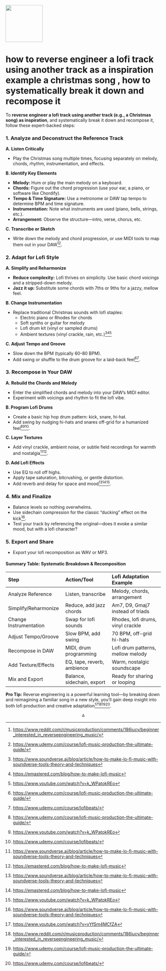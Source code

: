 <img src="https://r2cdn.perplexity.ai/pplx-full-logo-primary-dark%402x.png" class="logo" width="120"/>

# how to reverse engineer a lofi track using another track as a inspiration example a christmas song , how to systematically break it down and recompose it

To **reverse engineer a lofi track using another track (e.g., a Christmas song) as inspiration**, and systematically break it down and recompose it, follow these expert-backed steps:

### 1. Analyze and Deconstruct the Reference Track

**A. Listen Critically**

- Play the Christmas song multiple times, focusing separately on melody, chords, rhythm, instrumentation, and effects.

**B. Identify Key Elements**

- **Melody:** Hum or play the main melody on a keyboard.
- **Chords:** Figure out the chord progression (use your ear, a piano, or software like Chordify).
- **Tempo \& Time Signature:** Use a metronome or DAW tap tempo to determine BPM and time signature.
- **Instrumentation:** Note what instruments are used (piano, bells, strings, etc.).
- **Arrangement:** Observe the structure—intro, verse, chorus, etc.

**C. Transcribe or Sketch**

- Write down the melody and chord progression, or use MIDI tools to map them out in your DAW[^4][^6].


### 2. Adapt for Lofi Style

**A. Simplify and Reharmonize**

- **Reduce complexity:** Lofi thrives on simplicity. Use basic chord voicings and a stripped-down melody.
- **Jazz it up:** Substitute some chords with 7ths or 9ths for a jazzy, mellow feel.

**B. Change Instrumentation**

- Replace traditional Christmas sounds with lofi staples:
    - Electric piano or Rhodes for chords
    - Soft synths or guitar for melody
    - Lofi drum kit (vinyl or sampled drums)
    - Ambient textures (vinyl crackle, rain, etc.)[^2][^3][^7]

**C. Adjust Tempo and Groove**

- Slow down the BPM (typically 60–80 BPM).
- Add swing or shuffle to the drum groove for a laid-back feel[^6][^8].


### 3. Recompose in Your DAW

**A. Rebuild the Chords and Melody**

- Enter the simplified chords and melody into your DAW’s MIDI editor.
- Experiment with voicings and rhythm to fit the lofi vibe.

**B. Program Lofi Drums**

- Create a basic hip hop drum pattern: kick, snare, hi-hat.
- Add swing by nudging hi-hats and snares off-grid for a humanized feel[^6][^7][^8].

**C. Layer Textures**

- Add vinyl crackle, ambient noise, or subtle field recordings for warmth and nostalgia[^2][^3].

**D. Add Lofi Effects**

- Use EQ to roll off highs.
- Apply tape saturation, bitcrushing, or gentle distortion.
- Add reverb and delay for space and mood[^2][^3][^7].


### 4. Mix and Finalize

- Balance levels so nothing overwhelms.
- Use sidechain compression for the classic “ducking” effect on the kick[^2].
- Test your track by referencing the original—does it evoke a similar mood, but with a lofi character?


### 5. Export and Share

- Export your lofi recomposition as WAV or MP3.


#### **Summary Table: Systematic Breakdown \& Recomposition**

| Step | Action/Tool | Lofi Adaptation Example |
| :-- | :-- | :-- |
| Analyze Reference | Listen, transcribe | Melody, chords, arrangement |
| Simplify/Reharmonize | Reduce, add jazz chords | Am7, D9, Gmaj7 instead of triads |
| Change Instrumentation | Swap for lofi sounds | Rhodes, lofi drums, vinyl crackle |
| Adjust Tempo/Groove | Slow BPM, add swing | 70 BPM, off-grid hi-hats |
| Recompose in DAW | MIDI, drum programming | Lofi drum patterns, mellow melody |
| Add Texture/Effects | EQ, tape, reverb, ambience | Warm, nostalgic soundscape |
| Mix and Export | Balance, sidechain, export | Ready for sharing or looping |

**Pro Tip:**
Reverse engineering is a powerful learning tool—by breaking down and reimagining a familiar song in a new style, you’ll gain deep insight into both lofi production and creative adaptation[^1][^4][^6][^8].

<div style="text-align: center">⁂</div>

[^1]: https://www.youtube.com/watch?v=vYfSm4MCfZA

[^2]: https://www.soundverse.ai/blog/article/how-to-make-lo-fi-music-with-soundverse-tools-theory-and-techniques

[^3]: https://emastered.com/blog/how-to-make-lofi-music

[^4]: https://www.reddit.com/r/musicproduction/comments/186iucy/beginner_interested_in_reverseengineering_music/

[^5]: https://www.youtube.com/watch?v=mpXm1J7yukM

[^6]: https://www.udemy.com/course/lofi-music-production-the-ultimate-guide/

[^7]: https://www.youtube.com/watch?v=k_WPatokREo

[^8]: https://www.udemy.com/course/lofibeats/

